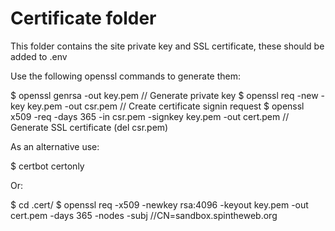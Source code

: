 # Certificate folder

This folder contains the site private key and SSL certificate, these should be added to .env

Use the following openssl commands to generate them:

$ openssl genrsa -out key.pem // Generate private key
$ openssl req -new -key key.pem -out csr.pem // Create certificate signin request
$ openssl x509 -req -days 365 -in csr.pem -signkey key.pem -out cert.pem // Generate SSL certificate (del csr.pem)

As an alternative use:

$ certbot certonly

Or:

$ cd .cert/
$ openssl req -x509 -newkey rsa:4096 -keyout key.pem -out cert.pem -days 365 -nodes -subj //CN=sandbox.spintheweb.org
